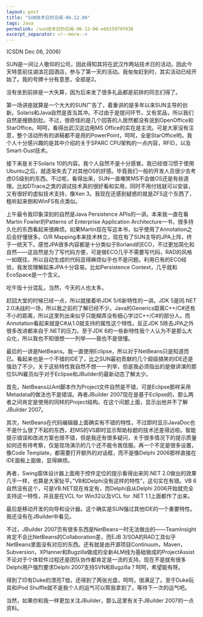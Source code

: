 ```yaml
---
layout: post
title: "SUN技术日的见闻-06.12.06"
tags: Java
permalink: /sun技术日的见闻-06-12-06-e6815979f036
excerpt_separator: <!--more-->
---
```

(CSDN Dec 06, 2006)

SUN是一间让人敬仰的公司，因此得知其将在武汉作两站技术日的活动。因此今天特意前往湖滨花园酒店，参与了第一天的活动。我匆匆赶到时，其实活动已经开始了。我的号牌十分有意思，全部是2。
<!--more-->

没有坐到前排是一大失算，因为后来发了很多礼品都是前排的同志们得了。

第一场讲座就算是一个大大的SUN广告了，着重讲的是多年以来SUN主导的创新。Solaris和Java自然是首当其冲。不过由于是提问环节，又有奖品，所以我们自然是搜肠刮肚。不过，很奇怪的是几个回答的人居然都没有说到OpenOffice和StarOffice。呵呵，看得出武汉这边用MS Office的实在是主流。可是大家没有注意，整个活动所有的讲稿都不是用的PowerPoint，呵呵，全是StarOffice哟。我个人十分感兴趣的是其中介绍的关于SPARC CPU架构的一点内容，RFID，以及Smart-Dust技术。

接下来是关于Solaris 10的内容。我个人自然不是十分感冒。我已经很习惯于使用Ubuntu之后，就逐渐失去了对其他OS的好感。毕竟我们一般的开发人员很少去考虑OS级别的东西。不过呢，看得出来，SUN一直嘲笑MS不会做OS还是有些道理。比如DTrace之类的调试技术真的很好看和实用，同时不用付钱就可以安装，又有很好的虚拟技术支持，像Xen 3。我现在还感到疑惑的就是ZFS这个东西了，粗听起来倒和WinFS有点类似。

上午最令我印象深刻的自然是Java Persistence APIs的一讲。本来我一直在看Martin Fowler的Patterns of Enterprise Application Architecture一书，很多持久化的东西看起来很麻烦。如果Martin现在写这本书，似乎使用了Annotation之后会好懂很多。O/R Mapping本来技术林立，现在有了SUN主导的JPA上阵，终于一统天下。感觉JPA很多内容都是十分类似于Borland的ECO，不过更加简化和自然――这自然是为了写代码方便，可是做ECO几乎不需要写代码，RAD的风格一如既往，所以自动生成的代码显得麻烦似乎也不是问题。利用已有的ECO经验，我发现理解起来JPA十分容易。比如Persistence Context，几乎就和EcoSpace是一个含义。

吃午饭十分混乱，当然，今天的人也太多。

赶回大堂的时候已经一点，所以就接着听JDK 5/6新特性的一讲。JDK 5是同.NET 2.0决战的一场，所以我之前的了解已经不少。Java的Generics距离C++/C#还有不小的距离，所以这里列出来似乎只能糊弄没有细心学过C++/C#的部分人。而Annotation看起来就是C#从1.0就支持的属性这个特性。反正JDK 5除去JPA之外很多改进都来自于.NET的压力。至于JDK 6的一些新特性我个人认为不是那么大众化，所以我也不知很想一一列举――我也不是很懂。

最后的一讲是NetBeans。我一直使用Eclipse，所以对于NetBeans只是知道而已。看起来也是一个不错的IDE了，比之SUN最初贡献的几个超级搞笑的IDE还是强劲了不少。关于这些特性我自然不想一一列举，但是我必须指出的是做讲演的那位SUN雇员似乎对于Eclipse和JBuilder的最新动态了解太少。

首先，NetBeans以Ant脚本作为Project文件自然是不错，可是Eclipse那样采用Metadata的做法也不是错误。再者JBuilder 2007现在是基于Eclipse的，那么两者之间肯定是使用的同样的Project结构。在这个问题上面，显示出他并不了解JBuilder 2007。

其次，NetBeans在代码编辑器上面确实有不错的特性，不过即时显示JavaDoc也不是什么很了不起的东西，赶MS的VS即时显示帮助标题的技术还差得远啦。智能提示错误和改进方案也很不错，但是我还有很多疑问，关于很多情况下的提示质量如何还有待考察，仅是现场演示的几个还不能令我信服。再一个不足是很多设置，像Code Template，都需要打开额外的对话框，而不是像Delphi 2006那样直接在IDE面板上面做，显得麻烦。

再者，Swing窗体设计器上面用于控件定位的提示看得出来同.NET 2.0做出的效果几乎一样，也算是大家扯平。”VB和Delphi没有这样的特性”，这句实在有错。VB 6自然没有这个，可是VB.NET现在肯定有，而Delphi自从Delphi 2006开始就完全支持这一特性，并且是在VCL for Win32以及VCL for .NET 1.1上面都作了出来。

最后是移动开发的向导和设计器。这个确实是SUN强过其他IDE的一个重要特性。我还没有在JBuilder中看见。

不过，JBuilder 2007页有很多东西是NetBeans一时无法做出的――TeamInsight肯定不会比NetBeans的Collaboration差，而EJB 3/SOA的RAD工具似乎NetBeans里面没有对应的东西。还有就是由开源项目Continuum，Maven，Subversion，XPlanner和Bugzilla做成的全新ALM线为基础做成的ProjectAssist不论对于个体软件过程还是团队协作都肯定是一流的支持。现在不是就有很多Delphi用户强烈要求Delphi 2007支持SVN和Bugzilla？呵呵，希望能有呀。

得到了印有Duke的漂亮T恤，还得到了两张光盘，呵呵，很满足了。至于Duke玩具和iPod Shuffle就不是我个人的运气可以帮我拿到了。等待下一次的运气吧。

当然，如果你和我一样更加关注JBuilder，那么这里有关于JBuilder 2007的一点资料。
